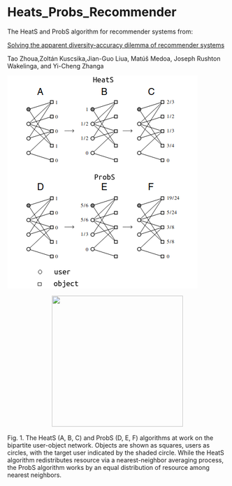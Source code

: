 # Heats_Probs_Recommender
The HeatS and ProbS algorithm for recommender systems from: <p><a href="https://www.pnas.org/doi/pdf/10.1073/pnas.1000488107">Solving the apparent diversity-accuracy dilemma of recommender systems</a></p>
Tao Zhoua,Zoltán Kuscsika,Jian-Guo Liua, Matúš Medoa, Joseph Rushton Wakelinga, and Yi-Cheng Zhanga

![alt text](https://github.com/rodfloripa/Heats_Probs_Recommender/blob/main/hs.png?raw=true)
<p align="center">
  <img 
    width="300"
    height="300"
    src="https://picsum.photos/300/300"
  >
</p>

Fig. 1. The HeatS (A, B, C) and ProbS (D, E, F) algorithms  at
work on the bipartite user-object network. Objects are shown as squares,
users as circles, with the target user indicated by the shaded circle. While
the HeatS algorithm redistributes resource via a nearest-neighbor averaging
process, the ProbS algorithm works by an equal distribution of resource
among nearest neighbors.

